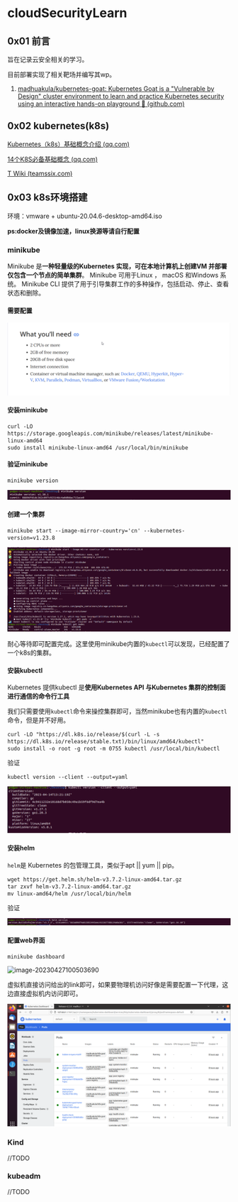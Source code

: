# cloudSecurityLearn
## 0x01 前言

旨在记录云安全相关的学习。

目前部署实现了相关靶场并编写其wp。

1. [madhuakula/kubernetes-goat: Kubernetes Goat is a "Vulnerable by Design" cluster environment to learn and practice Kubernetes security using an interactive hands-on playground 🚀 (github.com)](https://github.com/madhuakula/kubernetes-goat)

## 0x02 kubernetes(k8s)

[Kubernetes（k8s）基础概念介绍 (qq.com)](https://mp.weixin.qq.com/s/u_XzQbKnv0CFhbv3417yUA)

[14个K8S必备基础概念 (qq.com)](https://mp.weixin.qq.com/s/6G1XX4cwhyLX59G95KB86Q)

[T Wiki (teamssix.com)](https://wiki.teamssix.com/)

## 0x03 k8s环境搭建

环境：vmware + ubuntu-20.04.6-desktop-amd64.iso

**ps:docker及镜像加速，linux换源等请自行配置**

### minikube

Minikube 是**一种轻量级的Kubernetes 实现，可在本地计算机上创建VM 并部署仅包含一个节点的简单集群**。 Minikube 可用于Linux ， macOS 和Windows 系统。 Minikube CLI 提供了用于引导集群工作的多种操作，包括启动、停止、查看状态和删除。

#### 需要配置

![msedge_gVEz2SlfKj](images/2023-04/msedge_gVEz2SlfKj.png)

#### 安装minikube

```
curl -LO https://storage.googleapis.com/minikube/releases/latest/minikube-linux-amd64
sudo install minikube-linux-amd64 /usr/local/bin/minikube
```

#### 验证minikube

```
minikube version
```

![vmware_Q4NhEQRyeU](images/2023-04/vmware_Q4NhEQRyeU.png)

#### 创建一个集群

```
minikube start --image-mirror-country='cn' --kubernetes-version=v1.23.8
```

![vmware_JcBHvQRUEE](/images/2023-04/vmware_JcBHvQRUEE.png)

耐心等待即可配置完成。这里使用minikube内置的`kubectl`可以发现，已经配置了一个k8s的集群。

#### 安装kubectl

Kubernetes 提供kubectl 是**使用Kubernetes API 与Kubernetes 集群的控制面进行通信的命令行工具**

我们只需要使用`kubectl`命令来操控集群即可，当然minikube也有内置的`kubectl`命令，但是并不好用。

```
curl -LO "https://dl.k8s.io/release/$(curl -L -s https://dl.k8s.io/release/stable.txt)/bin/linux/amd64/kubectl"
sudo install -o root -g root -m 0755 kubectl /usr/local/bin/kubectl
```

验证

```
kubectl version --client --output=yaml
```

![vmware_Bgw0R5ttH6](/images/2023-04/vmware_Bgw0R5ttH6.png)

#### 安装helm

`helm`是 Kubernetes 的包管理工具，类似于apt || yum || pip。

```
wget https://get.helm.sh/helm-v3.7.2-linux-amd64.tar.gz
tar zxvf helm-v3.7.2-linux-amd64.tar.gz
mv linux-amd64/helm /usr/local/bin/helm
```

验证

![vmware_gL8ptKGVeC](/images/2023-04/vmware_gL8ptKGVeC.png)

#### 配置web界面

```
minikube dashboard
```

![image-20230427100503690](C:\Users\Administrator\AppData\Roaming\Typora\typora-user-images\image-20230427100503690.png)

虚拟机直接访问给出的link即可，如果要物理机访问好像是需要配置一下代理，这边直接虚拟机内访问即可。

![vmware_aZRPpnXBE6](/images/2023-04/vmware_aZRPpnXBE6.png)

### Kind

//TODO

### kubeadm

//TODO

